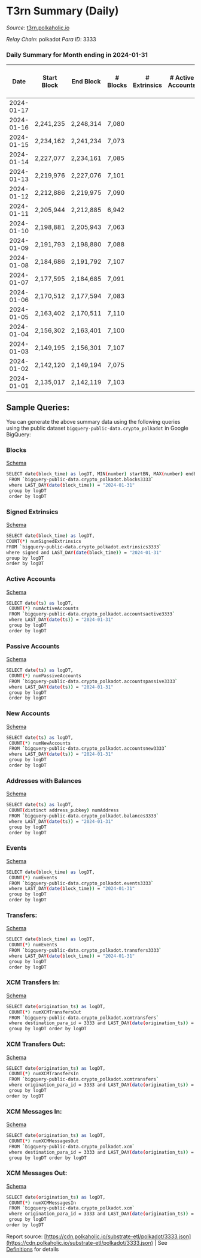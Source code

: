 # T3rn Summary (Daily)

_Source_: [t3rn.polkaholic.io](https://t3rn.polkaholic.io)

*Relay Chain*: polkadot
*Para ID*: 3333



### Daily Summary for Month ending in 2024-01-31


| Date    | Start Block | End Block | # Blocks | # Extrinsics | # Active Accounts | # Passive Accounts | # New Accounts | # Addresses | # Events  | # Transfers ($USD) | # XCM Transfers In ($USD) | # XCM Transfers Out ($USD) | # XCM In | # XCM Out | Issues |
|---------|-------------|-----------|----------|--------------|-------------------|--------------------|----------------|-------------|-----------|--------------------|---------------------------|----------------------------|----------|-----------|--------|
| 2024-01-17 |  |  |  |  |  |  |  |  |  |   |   |   |  |  |  |
| 2024-01-16 | 2,241,235 | 2,248,314 | 7,080 |  |  |  |  | 1 | 14,167 |   |   |   |  |  |  |
| 2024-01-15 | 2,234,162 | 2,241,234 | 7,073 |  |  |  |  | 1 | 14,153 |   |   |   |  |  |  |
| 2024-01-14 | 2,227,077 | 2,234,161 | 7,085 |  |  |  |  | 1 | 14,177 |   |   |   |  |  |  |
| 2024-01-13 | 2,219,976 | 2,227,076 | 7,101 |  |  |  |  | 1 | 14,209 |   |   |   |  |  |  |
| 2024-01-12 | 2,212,886 | 2,219,975 | 7,090 |  |  |  |  | 1 | 14,187 |   |   |   |  |  |  |
| 2024-01-11 | 2,205,944 | 2,212,885 | 6,942 |  |  |  |  | 1 | 13,891 |   |   |   |  |  |  |
| 2024-01-10 | 2,198,881 | 2,205,943 | 7,063 |  |  |  |  | 1 | 14,133 |   |   |   |  |  |  |
| 2024-01-09 | 2,191,793 | 2,198,880 | 7,088 |  |  |  |  | 1 | 14,183 |   |   |   |  |  |  |
| 2024-01-08 | 2,184,686 | 2,191,792 | 7,107 |  |  |  |  | 1 | 14,221 |   |   |   |  |  |  |
| 2024-01-07 | 2,177,595 | 2,184,685 | 7,091 |  |  |  |  | 1 | 14,189 |   |   |   |  |  |  |
| 2024-01-06 | 2,170,512 | 2,177,594 | 7,083 |  |  |  |  | 1 | 14,173 |   |   |   |  |  |  |
| 2024-01-05 | 2,163,402 | 2,170,511 | 7,110 |  |  |  |  | 1 | 14,227 |   |   |   |  |  |  |
| 2024-01-04 | 2,156,302 | 2,163,401 | 7,100 |  |  |  |  | 1 | 14,207 |   |   |   |  |  |  |
| 2024-01-03 | 2,149,195 | 2,156,301 | 7,107 |  |  |  |  | 1 | 14,521 |   |   |   |  |  |  |
| 2024-01-02 | 2,142,120 | 2,149,194 | 7,075 |  |  |  |  | 1 | 14,156 |   |   |   |  |  |  |
| 2024-01-01 | 2,135,017 | 2,142,119 | 7,103 |  |  |  |  | 1 | 14,213 |   |   |   |  |  |  |

## Sample Queries:
You can generate the above summary data using the following queries using the public dataset `bigquery-public-data.crypto_polkadot` in Google BigQuery:


### Blocks 

[Schema](https://github.com/colorfulnotion/substrate-etl/blob/main/schema/blocks.json)

```bash
SELECT date(block_time) as logDT, MIN(number) startBN, MAX(number) endBN, COUNT(*) numBlocks 
 FROM `bigquery-public-data.crypto_polkadot.blocks3333`  
 where LAST_DAY(date(block_time)) = "2024-01-31" 
 group by logDT 
 order by logDT
```

### Signed Extrinsics 

[Schema](https://github.com/colorfulnotion/substrate-etl/blob/main/schema/extrinsics.json)

```bash
SELECT date(block_time) as logDT, 
COUNT(*) numSignedExtrinsics 
FROM `bigquery-public-data.crypto_polkadot.extrinsics3333`  
where signed and LAST_DAY(date(block_time)) = "2024-01-31" 
group by logDT 
order by logDT
```

### Active Accounts 

[Schema](https://github.com/colorfulnotion/substrate-etl/blob/main/schema/accountsactive.json)

```bash
SELECT date(ts) as logDT, 
 COUNT(*) numActiveAccounts 
 FROM `bigquery-public-data.crypto_polkadot.accountsactive3333` 
 where LAST_DAY(date(ts)) = "2024-01-31" 
 group by logDT 
 order by logDT
```

### Passive Accounts 

[Schema](https://github.com/colorfulnotion/substrate-etl/blob/main/schema/accountspassive.json)

```bash
SELECT date(ts) as logDT, 
 COUNT(*) numPassiveAccounts 
 FROM `bigquery-public-data.crypto_polkadot.accountspassive3333` 
 where LAST_DAY(date(ts)) = "2024-01-31" 
 group by logDT 
 order by logDT
```

### New Accounts 

[Schema](https://github.com/colorfulnotion/substrate-etl/blob/main/schema/accountsnew.json)

```bash
SELECT date(ts) as logDT, 
 COUNT(*) numNewAccounts 
 FROM `bigquery-public-data.crypto_polkadot.accountsnew3333` 
 where LAST_DAY(date(ts)) = "2024-01-31" 
 group by logDT
 order by logDT
```

### Addresses with Balances 

[Schema](https://github.com/colorfulnotion/substrate-etl/blob/main/schema/balances.json)

```bash
SELECT date(ts) as logDT,
 COUNT(distinct address_pubkey) numAddress 
 FROM `bigquery-public-data.crypto_polkadot.balances3333` 
 where LAST_DAY(date(ts)) = "2024-01-31" 
 group by logDT 
 order by logDT
```

### Events 

[Schema](https://github.com/colorfulnotion/substrate-etl/blob/main/schema/events.json)

```bash
SELECT date(block_time) as logDT, 
 COUNT(*) numEvents 
 FROM `bigquery-public-data.crypto_polkadot.events3333` 
 where LAST_DAY(date(block_time)) = "2024-01-31" 
 group by logDT 
 order by logDT
```

### Transfers:

[Schema](https://github.com/colorfulnotion/substrate-etl/blob/main/schema/transfers.json)

```bash
SELECT date(block_time) as logDT, 
 COUNT(*) numEvents 
 FROM `bigquery-public-data.crypto_polkadot.transfers3333` 
 where LAST_DAY(date(block_time)) = "2024-01-31" 
 group by logDT 
 order by logDT
```

### XCM Transfers In: 

[Schema](https://github.com/colorfulnotion/substrate-etl/blob/main/schema/xcmtransfers.json)

```bash
SELECT date(origination_ts) as logDT, 
 COUNT(*) numXCMTransfersOut 
 FROM `bigquery-public-data.crypto_polkadot.xcmtransfers` 
 where destination_para_id = 3333 and LAST_DAY(date(origination_ts)) = "2024-01-31" 
 group by logDT order by logDT
```

### XCM Transfers Out: 

[Schema](https://github.com/colorfulnotion/substrate-etl/blob/main/schema/xcmtransfers.json)

```bash
SELECT date(origination_ts) as logDT, 
 COUNT(*) numXCMTransfersIn 
 FROM `bigquery-public-data.crypto_polkadot.xcmtransfers` 
 where origination_para_id = 3333 and LAST_DAY(date(origination_ts)) = "2024-01-31" 
 group by logDT 
order by logDT
```

### XCM Messages In: 

[Schema](https://github.com/colorfulnotion/substrate-etl/blob/main/schema/xcm.json)

```bash
SELECT date(origination_ts) as logDT, 
 COUNT(*) numXCMMessagesOut 
 FROM `bigquery-public-data.crypto_polkadot.xcm` 
 where destination_para_id = 3333 and LAST_DAY(date(origination_ts)) = "2024-01-31" 
 group by logDT order by logDT
```

### XCM Messages Out: 

[Schema](https://github.com/colorfulnotion/substrate-etl/blob/main/schema/xcm.json)

```bash
SELECT date(origination_ts) as logDT, 
 COUNT(*) numXCMMessagesIn 
 FROM `bigquery-public-data.crypto_polkadot.xcm` 
 where origination_para_id = 3333 and LAST_DAY(date(origination_ts)) = "2024-01-31" 
 group by logDT 
order by logDT
```


Report source: [https://cdn.polkaholic.io/substrate-etl/polkadot/3333.json](https://cdn.polkaholic.io/substrate-etl/polkadot/3333.json) | See [Definitions](/DEFINITIONS.md) for details
